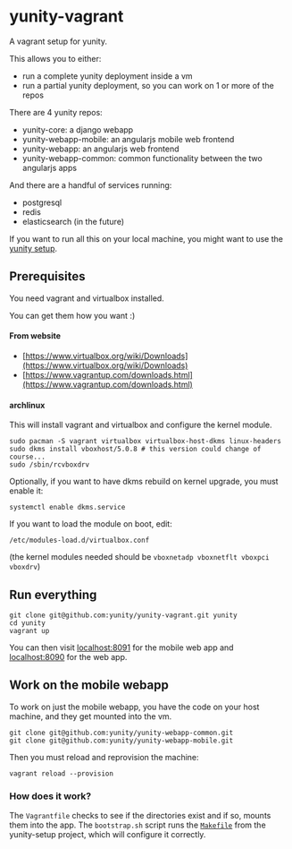 # yunity-vagrant

A vagrant setup for yunity.

This allows you to either:
* run a complete yunity deployment inside a vm
* run a partial yunity deployment, so you can work on 1 or more of the repos

There are 4 yunity repos:
* yunity-core: a django webapp
* yunity-webapp-mobile: an angularjs mobile web frontend
* yunity-webapp: an angularjs web frontend
* yunity-webapp-common: common functionality between the two angularjs apps

And there are a handful of services running:
* postgresql
* redis
* elasticsearch (in the future)

If you want to run all this on your local machine, you might want to use the [yunity setup](https://github.com/yunity/yunity-setup).

## Prerequisites

You need vagrant and virtualbox installed.

You can get them how you want :)

#### From website

* [https://www.virtualbox.org/wiki/Downloads](https://www.virtualbox.org/wiki/Downloads)
* [https://www.vagrantup.com/downloads.html](https://www.vagrantup.com/downloads.html)

#### archlinux

This will install vagrant and virtualbox and configure the kernel module.

```
sudo pacman -S vagrant virtualbox virtualbox-host-dkms linux-headers
sudo dkms install vboxhost/5.0.8 # this version could change of course...
sudo /sbin/rcvboxdrv
```

Optionally, if you want to have dkms rebuild on kernel upgrade, you must enable it:
```
systemctl enable dkms.service
```

If you want to load the module on boot, edit:
```
/etc/modules-load.d/virtualbox.conf
```

(the kernel modules needed should be `vboxnetadp vboxnetflt vboxpci vboxdrv`)

## Run everything

```
git clone git@github.com:yunity/yunity-vagrant.git yunity
cd yunity
vagrant up
```

You can then visit [localhost:8091](http:///localhost:8091) for the mobile web app and [localhost:8090](http://localhost:8090) for the web app.

## Work on the mobile webapp

To work on just the mobile webapp, you have the code on your host machine, and they get mounted into the vm.

```
git clone git@github.com:yunity/yunity-webapp-common.git
git clone git@github.com:yunity/yunity-webapp-mobile.git
```

Then you must reload and reprovision the machine:

```
vagrant reload --provision
```

### How does it work?

The `Vagrantfile` checks to see if the directories exist and if so, mounts them into the app. The `bootstrap.sh` script runs the [`Makefile`](https://github.com/yunity/yunity-setup/blob/master/Makefile) from the yunity-setup project, which will configure it correctly.
